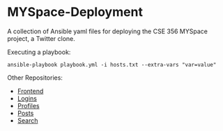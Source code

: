 # MYSpace-Deployment
A collection of Ansible yaml files for deploying the CSE 356 MYSpace project, a Twitter clone.

Executing a playbook:
```
ansible-playbook playbook.yml -i hosts.txt --extra-vars "var=value"
```

Other Repositories:
- [Frontend](https://github.com/DannyMoses/MYSpace-Frontend/)
- [Logins](https://github.com/DannyMoses/MYSpace-Logins)
- [Profiles](https://github.com/DannyMoses/MYSpace-Profiles)
- [Posts](https://github.com/DannyMoses/MYSpace-posts/)
- [Search](https://github.com/yang573/MYSpace-Search)
